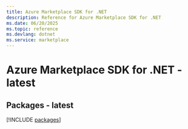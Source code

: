 ```yaml
---
title: Azure Marketplace SDK for .NET
description: Reference for Azure Marketplace SDK for .NET
ms.date: 06/20/2025
ms.topic: reference
ms.devlang: dotnet
ms.service: marketplace
---
```

# Azure Marketplace SDK for .NET - latest
## Packages - latest
[!INCLUDE [packages](marketplace-index.md)]